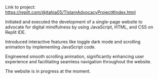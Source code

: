 Link to project: https://replit.com/@itahia05/TIslamAdvocacyProject#index.html 

Initiated and executed the development of a single-page website to advocate for digital mindfulness by using JavaScript, HTML, and CSS on Replit IDE.

Introduced interactive features like toggle dark mode and scrolling animation by implementing JavaScript code. 

Engineered smooth scrolling animation, significantly enhancing user experience and facilitating seamless navigation
throughout the website.

The website is in progress at the moment.
